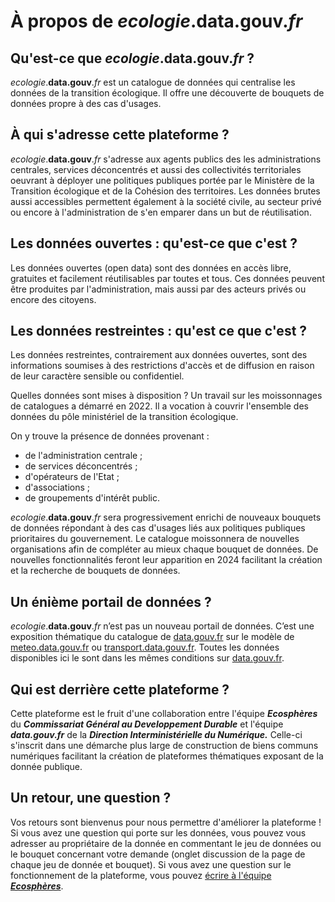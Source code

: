 # À propos de _ecologie_.**data.gouv**._fr_


## Qu'est-ce que _ecologie_.**data.gouv**._fr_ ?

_ecologie_.**data.gouv**._fr_ est un catalogue de données qui centralise les données de la transition écologique. 
Il offre une découverte de bouquets de données propre à des cas d'usages.


## À qui s'adresse cette plateforme ?

_ecologie_.**data.gouv**._fr_ s'adresse aux agents publics des les administrations centrales, services déconcentrés et aussi des collectivités territoriales oeuvrant à déployer une politiques publiques portée par le Ministère de la Transition écologique et de la Cohésion des territoires. 
Les données brutes aussi accessibles permettent également à la société civile, au secteur privé ou encore à l'administration de s'en emparer dans un but de réutilisation.


## Les données ouvertes : qu'est-ce que c'est ?

Les données ouvertes (open data) sont des données en accès libre, gratuites et facilement réutilisables par toutes et tous. Ces données peuvent être produites par l'administration, mais aussi par des acteurs privés ou encore des citoyens.


## Les données restreintes : qu'est ce que c'est ?

Les données restreintes, contrairement aux données ouvertes, sont des informations soumises à des restrictions d'accès et de diffusion en raison de leur caractère sensible ou confidentiel.

Quelles données sont mises à disposition ?
Un travail sur les moissonnages de catalogues a démarré en 2022. Il a vocation à couvrir l'ensemble des données du pôle ministériel de la transition écologique.

On y trouve la présence de données provenant : 
- de l'administration centrale ;
- de services déconcentrés ;
- d'opérateurs de l'Etat ;
- d'associations ;
- de groupements d'intérêt public.




_ecologie_.**data.gouv**._fr_ sera progressivement enrichi de nouveaux bouquets de données répondant à des cas d'usages liés aux politiques publiques prioritaires du gouvernement. 
Le catalogue moissonnera de nouvelles organisations afin de compléter au mieux chaque bouquet de données. De nouvelles fonctionnalités feront leur apparition en 2024 facilitant la création et la recherche de bouquets de données.


## Un énième portail de données ?

_ecologie_.**data.gouv**._fr_ n’est pas un nouveau portail de données. C’est une exposition thématique du catalogue de [data.gouv.fr](data.gouv.fr) sur le modèle de [meteo.data.gouv.fr](meteo.data.gouv.fr) ou [transport.data.gouv.fr](transport.data.gouv.fr). Toutes les données disponibles ici le sont dans les mêmes conditions sur [data.gouv.fr](data.gouv.fr).


## Qui est derrière cette plateforme ?

Cette plateforme est le fruit d'une collaboration entre l'équipe **_Ecosphères_** du **_Commissariat Général au Developpement Durable_** et l'équipe **_data.gouv.fr_** de la **_Direction Interministérielle du Numérique._**
Celle-ci s'inscrit dans une démarche plus large de construction de biens communs numériques facilitant la création de plateformes thématiques exposant de la donnée publique.


## Un retour, une question ?

Vos retours sont bienvenus pour nous permettre d'améliorer la plateforme !
Si vous avez une question qui porte sur les données, vous pouvez vous adresser au propriétaire de la donnée en commentant le jeu de données ou le bouquet concernant votre demande (onglet discussion de la page de chaque jeu de donnée et bouquet).
Si vous avez une question sur le fonctionnement de la plateforme, vous pouvez [écrire à l'équipe **_Ecosphères_**](mailto:ecospheres@developpement-durable.gouv.fr).
